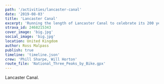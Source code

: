 ```yaml
---
path: '/activities/lancaster-canal'
date: '2019-08-03'
title: 'Lancaster Canal'
excerpt: 'Running the length of Lancaster Canal to celebrate its 200 years anniversary.'
strava_id: 2468215343
cover_image: 'big.jpg'
social_image: 'big.jpg'
location: United Kingdom
author: Ross Malpass
publish: true
timeline: 'timeline.json'
crew: 'Phill Sharpe, Will Horton'
route_file: 'National_Three_Peaks_by_Bike.gpx'
---
```


Lancaster Canal.
